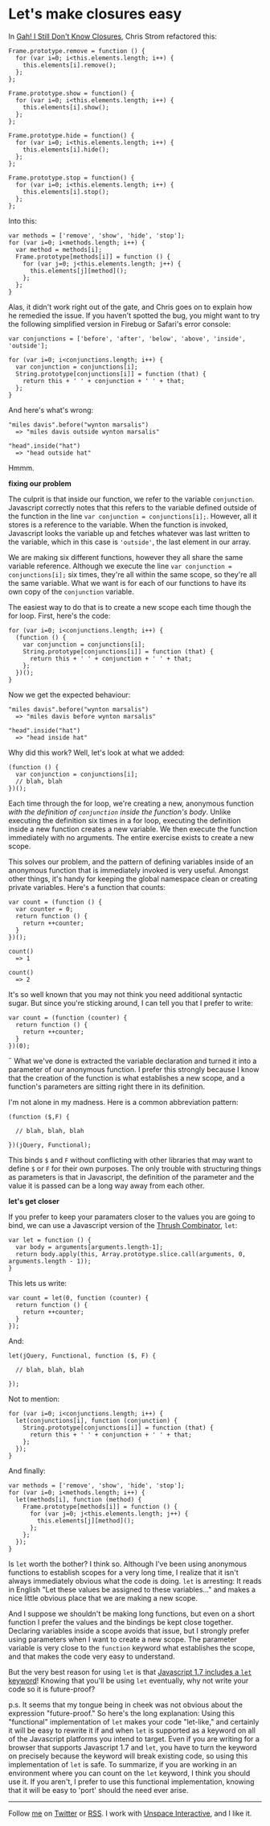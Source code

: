 Let's make closures easy
===

In [Gah! I Still Don't Know Closures][eee_closures], Chris Strom refactored this:

    Frame.prototype.remove = function () {
      for (var i=0; i<this.elements.length; i++) {
        this.elements[i].remove();
      };
    };

    Frame.prototype.show = function() {
      for (var i=0; i<this.elements.length; i++) {
        this.elements[i].show();
      };
    };

    Frame.prototype.hide = function() {
      for (var i=0; i<this.elements.length; i++) {
        this.elements[i].hide();
      };
    };

    Frame.prototype.stop = function() {
      for (var i=0; i<this.elements.length; i++) {
        this.elements[i].stop();
      };
    };

Into this:

    var methods = ['remove', 'show', 'hide', 'stop'];
    for (var i=0; i<methods.length; i++) {
      var method = methods[i];
      Frame.prototype[methods[i]] = function () {
        for (var j=0; j<this.elements.length; j++) {
          this.elements[j][method]();
        };
      };
    }

Alas, it didn't work right out of the gate, and Chris goes on to explain how he remedied the issue. If you haven't spotted the bug, you might want to try the following simplified version in Firebug or Safari's error console:

    var conjunctions = ['before', 'after', 'below', 'above', 'inside', 'outside'];
    
    for (var i=0; i<conjunctions.length; i++) {
      var conjunction = conjunctions[i];
      String.prototype[conjunctions[i]] = function (that) {
        return this + ' ' + conjunction + ' ' + that;
      };
    }
    
And here's what's wrong:

    "miles davis".before("wynton marsalis")
      => "miles davis outside wynton marsalis"
      
    "head".inside("hat")
      => "head outside hat"

Hmmm.

**fixing our problem**
      
The culprit is that inside our function, we refer to the variable `conjunction`. Javascript correctly notes that this refers to the variable defined outside of the function in the line `var conjunction = conjunctions[i];`. However, all it stores is a reference to the variable. When the function is invoked, Javascript looks the variable up and fetches whatever was last written to the variable, which in this case is `'outside'`, the last element in our array.

We are making six different functions, however they all share the same variable reference. Although we execute the line `var conjunction = conjunctions[i];` six times, they're all within the same scope, so they're all the same variable. What we want is for each of our functions to have its own copy of the `conjunction` variable.

The easiest way to do that is to create a new scope each time though the for loop. First, here's the code:

    for (var i=0; i<conjunctions.length; i++) {
      (function () {
        var conjunction = conjunctions[i];
        String.prototype[conjunctions[i]] = function (that) {
          return this + ' ' + conjunction + ' ' + that;
        };
      })();
    }

Now we get the expected behaviour:

    "miles davis".before("wynton marsalis")
      => "miles davis before wynton marsalis"
      
    "head".inside("hat")
      => "head inside hat"
      
Why did this work? Well, let's look at what we added:

    (function () {
      var conjunction = conjunctions[i];
      // blah, blah
    })();

Each time through the for loop, we're creating a new, anonymous function *with the definition of `conjunction` inside the function's body*. Unlike executing the definition six times in a for loop, executing the definition inside a new function creates a new variable. We then execute the function immediately with no arguments. The entire exercise exists to create a new scope.

This solves our problem, and the pattern of defining variables inside of an anonymous function that is immediately invoked is very useful. Amongst other things, it's handy for keeping the global namespace clean or creating private variables. Here's a function that counts:

    var count = (function () {
      var counter = 0;
      return function () {
        return ++counter;
      }
    })();
    
    count()
      => 1
      
    count()
      => 2

It's so well known that you may not think you need additional syntactic sugar. But since you're sticking around, I can tell you that I prefer to write:

    var count = (function (counter) {
      return function () {
        return ++counter;
      }
    })(0);
˝
What we've done is extracted the variable declaration and turned it into a parameter of our anonymous function. I prefer this strongly because I know that the creation of the function is what establishes a new scope, and a function's parameters are sitting right there in its definition.

I'm not alone in my madness. Here is a common abbreviation pattern:

    (function ($,F) {
      
      // blah, blah, blah
      
    })(jQuery, Functional);

This binds `$` and `F` without conflicting with other libraries that may want to define `$` or `F` for their own purposes. The only trouble with structuring things as parameters is that in Javascript, the definition of the parameter and the value it is passed can be a long way away from each other.

**let's get closer**

If you prefer to keep your paramaters closer to the values you are going to bind, we can use a Javascript version of the [Thrush Combinator][thrush], `let`:

    var let = function () {
      var body = arguments[arguments.length-1];
      return body.apply(this, Array.prototype.slice.call(arguments, 0, arguments.length - 1));
    }
    
This lets us write:

    var count = let(0, function (counter) {
      return function () {
        return ++counter;
      }
    });

And:

    let(jQuery, Functional, function ($, F) {
      
      // blah, blah, blah
      
    });
    
Not to mention:

    for (var i=0; i<conjunctions.length; i++) {
      let(conjunctions[i], function (conjunction) {
        String.prototype[conjunctions[i]] = function (that) {
          return this + ' ' + conjunction + ' ' + that;
        };
      });
    }

And finally:

    var methods = ['remove', 'show', 'hide', 'stop'];
    for (var i=0; i<methods.length; i++) {
      let(methods[i], function (method) {
        Frame.prototype[methods[i]] = function () {
          for (var j=0; j<this.elements.length; j++) {
            this.elements[j][method]();
          };
        };
      });
    } 
    
Is `let` worth the bother? I think so. Although I've been using anonymous functions to establish scopes for a very long time, I realize that it isn't always immediately obvious what the code is doing. `let` is arresting: It reads in English "Let these values be assigned to these variables..." and makes a nice little obvious place that we are making a new scope.

And I suppose we shouldn't be making long functions, but even on a short function I prefer the values and the bindings be kept close together. Declaring variables inside a scope avoids that issue, but I strongly prefer using parameters when I want to create a new scope. The parameter variable is very close to the `function` keyword what establishes the scope, and that makes the code very easy to understand.

But the very best reason for using `let` is that [Javascript 1.7 includes a `let` keyword][js17]! Knowing that you'll be using `let` eventually, why not write your code so it is future-proof?

p.s. It seems that my tongue being in cheek was not obvious about the expression "future-proof." So here's the long explanation: Using this "functional" implementation of `let` makes your code "let-like," and certainly it will be easy to rewrite it if and when `let` is supported as a keyword on all of the Javascript platforms you intend to target. Even if you are writing for a browser that supports Javascript 1.7 and `let`, you have to turn the keyword on precisely because the keyword will break existing code, so using this implementation of `let` is safe. To summarize, if you are working in an environment where you can count on the `let` keyword, I think you should use it. If you aren't, I prefer to use this functional implementation, knowing that it will be easy to 'port' should the need ever arise.

---
	
Follow [me](http://reginald.braythwayt.com) on [Twitter](http://twitter.com/raganwald) or [RSS](http://feeds.feedburner.com/raganwald "raganwald's rss feed"). I work with [Unspace Interactive](http://unspace.ca), and I like it.

[eee_closures]: http://japhr.blogspot.com/2010/10/gah-i-still-dont-know-closures.html
[thrush]: http://github.com/raganwald/homoiconic/blob/master/2008-10-30/thrush.markdown#readme
[js17]: https://developer.mozilla.org/en/New_in_JavaScript_1.7#let_statement